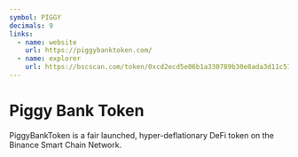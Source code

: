 ```yaml
---
symbol: PIGGY
decimals: 9
links:
  - name: website
    url: https://piggybanktoken.com/
  - name: explorer
    url: https://bscscan.com/token/0xcd2ecd5e06b1a330789b30e8ada3d11c51503a71
---
```


# Piggy Bank Token

PiggyBankToken is a fair launched, hyper-deflationary DeFi token on the Binance Smart Chain Network.
